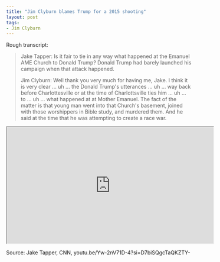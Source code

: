 ```yaml
---
title: "Jim Clyburn blames Trump for a 2015 shooting"
layout: post
tags:
- Jim Clyburn
---
```


Rough transcript:

> Jake Tapper: Is it fair to tie in any way what happened at the Emanuel AME Church to Donald Trump? Donald Trump had barely launched his campaign when that attack happened.
>
> Jim Clyburn: Well thank you very much for having me, Jake. I think it is very clear ... uh ... the Donald Trump's utterances ... uh ... way back before Charlottesville or at the time of Charlottsville ties him ... uh ... to ... uh ... what happened at at Mother Emanuel. The fact of the matter is that young man went into that Church's basement, joined with those worshippers in Bible study, and murdered them. And he said at the time that he was attempting to create a race war.

<iframe width="560" height="315" src="https://www.youtube.com/embed/Yw-2nV71D-4?si=D7biSQgcTaQKZTY-" title="Jim Clyburn blames Trump for the 2015 shooting at Mother Emanuel AME Church in Charleston" allowfullscreen></iframe>

Source: Jake Tapper, CNN, youtu.be/Yw-2nV71D-4?si=D7biSQgcTaQKZTY-

